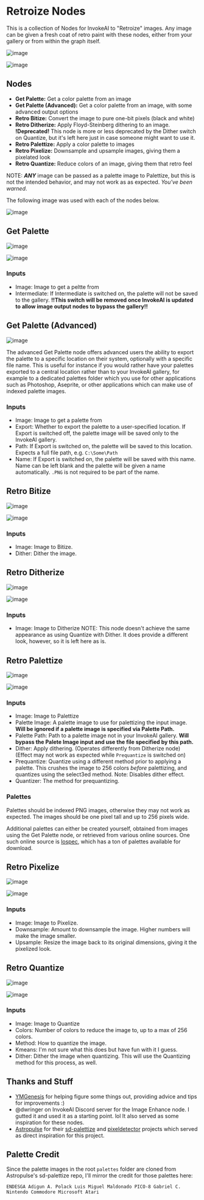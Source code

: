 # Retroize Nodes
This is a collection of Nodes for InvokeAI to "Retroize" images. Any image can be given a fresh coat of retro paint with these nodes, either from your gallery or from within the graph itself.

![image](https://github.com/Ar7ific1al/invokeai-retroizeinode/assets/2306586/8988f990-f20a-4331-ada2-bd28ec99169e)

![image](https://github.com/Ar7ific1al/invokeai-retroizeinode/assets/2306586/da1ec440-f325-4477-bdf7-003ddaef59ae)


## Nodes
- **Get Palette:** Get a color palette from an image
- **Get Palette (Advanced):** Get a color palette from an image, with some advanced output options
- **Retro Bitize:** Convert the image to pure one-bit pixels (black and white)
- **Retro Ditherize:** Apply Floyd-Steinberg dithering to an image. **!Deprecated!** This node is more or less deprecated by the Dither switch on Quantize, but it's left here just in case someone might want to use it.
- **Retro Palettize:** Apply a color palette to images
- **Retro Pixelize:** Downsample and upsample images, giving them a pixelated look
- **Retro Quantize:** Reduce colors of an image, giving them that retro feel

NOTE: **_ANY_** image can be passed as a palette image to Palettize, but this is not the intended behavior, and may not work as as expected. _You've been warned_.

The following image was used with each of the nodes below.

![image](https://github.com/Ar7ific1al/invokeai-retroizeinode/assets/2306586/c784e438-8c84-4414-8c7d-2cad62a38f89)

## Get Palette
![image](https://github.com/Ar7ific1al/invokeai-retroizeinode/assets/2306586/b487aeea-ad3d-48d4-ada5-6a48cbe7f531)

![image](https://github.com/Ar7ific1al/invokeai-retroizeinode/assets/2306586/f0038f80-c667-4b5e-925e-d47daf9ce50a)

### Inputs
- Image: Image to get a peltte from
- Intermediate: If Intermediate is switched on, the palette will not be saved to the gallery. **!!This switch will be removed once InvokeAI is updated to allow image output nodes to bypass the gallery!!**

## Get Palette (Advanced)
![image](https://github.com/Ar7ific1al/invokeai-retroizeinode/assets/2306586/b88537a6-53e9-4731-a78a-d64e8bde7a28)

The advanced Get Palette node offers advanced users the ability to export the palette to a specific location on their system, optionally with a specific file name. This is useful for instance if you would rather have your palettes exported to a central location rather than to your InvokeAI gallery, for example to a dedicated palettes folder which you use for other applications such as Photoshop, Aseprite, or other applications which can make use of indexed palette images.

### Inputs
- Image: Image to get a palette from
- Export: Whether to export the palette to a user-specified location. If Export is switched off, the palette image will be saved only to the InvokeAI gallery.
- Path: If Export is switched on, the palette will be saved to this location. Expects a full file path, e.g. `C:\Some\Path`
- Name: If Export is switched on, the palette will be saved with this name. Name can be left blank and the palette will be given a name automatically. `.PNG` is not required to be part of the name.

## Retro Bitize
![image](https://github.com/Ar7ific1al/invokeai-retroizeinode/assets/2306586/abce10bc-c203-4cc7-ab19-a4411a18fc79)

![image](https://github.com/Ar7ific1al/invokeai-retroizeinode/assets/2306586/8f90294c-cbaa-4191-a566-3445b9334923)

### Inputs
- Image: Image to Bitize.
- Dither: Dither the image.

## Retro Ditherize
![image](https://github.com/Ar7ific1al/invokeai-retroizeinode/assets/2306586/8a7ea0f7-605c-46e2-8f83-ff1add680db9)

![image](https://github.com/Ar7ific1al/invokeai-retroizeinode/assets/2306586/307974d7-6f0f-4866-9352-507ebed0e6f1)

### Inputs
- Image: Image to Ditherize
NOTE: This node doesn't achieve the same appearance as using Quantize with Dither. It does provide a different look, however, so it is left here as is.

## Retro Palettize
![image](https://github.com/Ar7ific1al/invokeai-retroizeinode/assets/2306586/75ea039a-2f3c-4d8e-ac78-70724a21416d)

![image](https://github.com/Ar7ific1al/invokeai-retroizeinode/assets/2306586/da211ec0-5d1e-4f34-8a52-24f41271431a)

### Inputs
- Image: Image to Palettize
- Palette Image: A palette image to use for palettizing the input image. **Will be ignored if a palette image is specified via Palette Path.**
- Palette Path: Path to a palette image not in your InvokeAI gallery. **Will bypass the Palete Image input and use the file specified by this path.**
- Dither: Apply dithering. (Operates differently from Ditherize node) (Effect may not work as expected while `Prequantize` is switched on)
- Prequantize: Quantize using a different method prior to applying a palette. This crushes the image to 256 colors _before_ palettizing, and quantizes using the select3ed method. Note: Disables dither effect.
- Quantizer: The method for prequantizing.
### Palettes
Palettes should be indexed PNG images, otherwise they may not work as expected. The images should be one pixel tall and up to 256 pixels wide.

Additional palettes can either be created yourself, obtained from images using the Get Palette node, or retrieved from various online sources. One such online source is [lospec](https://lospec.com/palette-list), which has a ton of palettes available for download.

## Retro Pixelize
![image](https://github.com/Ar7ific1al/invokeai-retroizeinode/assets/2306586/f8238901-1ffe-4f70-8492-60dc7e28647c)

![image](https://github.com/Ar7ific1al/invokeai-retroizeinode/assets/2306586/d18be520-b871-457a-a856-d3ed92084538)

### Inputs
- Image: Image to Pixelize.
- Downsample: Amount to downsample the image. Higher numbers will make the image smaller.
- Upsample: Resize the image back to its original dimensions, giving it the pixelized look.


## Retro Quantize
![image](https://github.com/Ar7ific1al/invokeai-retroizeinode/assets/2306586/2a47f086-9b10-4e5a-be4a-81bc6aaa8cfe)

![image](https://github.com/Ar7ific1al/invokeai-retroizeinode/assets/2306586/9816c0c3-aef6-48cb-a8b2-b1d05e398f24)

### Inputs
- Image: Image to Quantize
- Colors: Number of colors to reduce the image to, up to a max of 256 colors.
- Method: How to quantize the image.
- Kmeans: I'm not sure what this does but have fun with it I guess.
- Dither: Dither the image when quantizing. This will use the Quantizing method for this process, as well.

## Thanks and Stuff
- [YMGenesis](https://github.com/ymgenesis) for helping figure some things out, providing advice and tips for improvements :)
- @dwringer on InvokeAI Discord server for the Image Enhance node. I gutted it and used it as a starting point. lol It also served as some inspiration for these nodes.
- [Astropulse](https://github.com/Astropulse) for their [sd-palettize](https://github.com/Astropulse/sd-palettize/tree/main) and [pixeldetector](https://github.com/Astropulse/pixeldetector) projects which served as direct inspiration for this project.

## Palette Credit
Since the palette images in the root `palettes` folder are cloned from Astropulse's sd-palettize repo, I'll mirror the credit for those palettes here:

`ENDESGA Adigun A. Polack Luis Miguel Maldonado PICO-8 Gabriel C. Nintendo Commodore Microsoft Atari`

